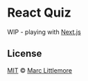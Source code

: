 # React Quiz

WIP - playing with [Next.js](https://github.com/zeit/next.js)

## License

[MIT](LICENSE) © [Marc Littlemore](http://www.marclittlemore.com)